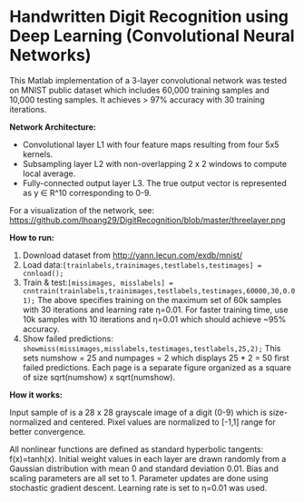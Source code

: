 Handwritten Digit Recognition using Deep Learning (Convolutional Neural Networks)
================

This Matlab implementation of a 3-layer convolutional network was tested on MNIST public dataset which includes 60,000 training samples and 10,000 testing samples. It achieves > 97% accuracy with 30 training iterations.

**Network Architecture:**

- Convolutional layer L1 with four feature maps resulting from four 5x5 kernels.
- Subsampling layer L2 with non-overlapping 2 x 2 windows to compute local average.
- Fully-connected output layer L3. The true output vector is represented as y ∈ R^10 corresponding to 0-9.

For a visualization of the network, see: https://github.com/lhoang29/DigitRecognition/blob/master/threelayer.png

**How to run:**

1. Download dataset from http://yann.lecun.com/exdb/mnist/
2. Load data:`[trainlabels,trainimages,testlabels,testimages] = cnnload();`
3. Train & test:`[missimages, misslabels] = cnntrain(trainlabels,trainimages,testlabels,testimages,60000,30,0.01);`
The above specifies training on the maximum set of 60k samples with 30 iterations and learning rate η=0.01. For faster training time, use 10k samples with 10 iterations and η=0.01 which should achieve ~95% accuracy.
4. Show failed predictions: `showmiss(missimages,misslabels,testimages,testlabels,25,2);`
This sets numshow = 25 and numpages = 2 which displays 25 * 2 = 50 first failed predictions.
Each page is a separate figure organized as a square of size sqrt(numshow) x sqrt(numshow).

**How it works:**

Input sample of is a 28 x 28 grayscale image of a digit (0-9) which is size-normalized and centered. Pixel values are normalized to [-1,1] range for better convergence.

All nonlinear functions are defined as standard hyperbolic tangents: f(x)=tanh(x). Initial weight values in each layer are drawn randomly from a Gaussian distribution with mean 0 and standard deviation 0.01. Bias and scaling parameters are all set to 1. Parameter updates are done using stochastic gradient descent. Learning rate is set to η=0.01 was used.

